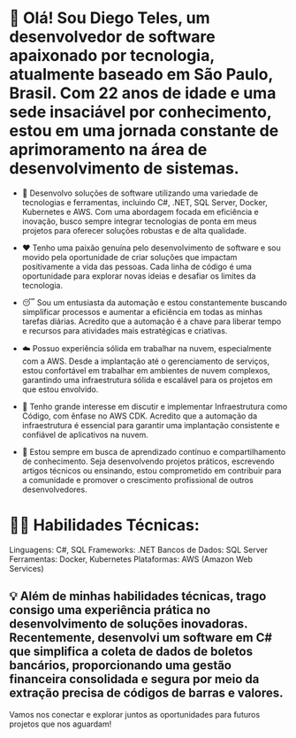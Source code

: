 # 👋 Olá! Sou Diego Teles, um desenvolvedor de software apaixonado por tecnologia, atualmente baseado em São Paulo, Brasil. Com 22 anos de idade e uma sede insaciável por conhecimento, estou em uma jornada constante de aprimoramento na área de desenvolvimento de sistemas.

* 🔭 Desenvolvo soluções de software utilizando uma variedade de tecnologias e ferramentas, incluindo C#, .NET, SQL Server, Docker, Kubernetes e AWS. Com uma abordagem focada em eficiência e inovação, busco sempre integrar tecnologias de ponta em meus           projetos para oferecer soluções robustas e de alta qualidade.

* ❤️ Tenho uma paixão genuína pelo desenvolvimento de software e sou movido pela oportunidade de criar soluções que impactam positivamente a vida das pessoas. Cada linha de código é uma oportunidade para explorar novas ideias e desafiar os limites da         
   tecnologia.
   
* 😴 Sou um entusiasta da automação e estou constantemente buscando simplificar processos e aumentar a eficiência em todas as minhas tarefas diárias. Acredito que a automação é a chave para liberar tempo e recursos para atividades mais estratégicas e 
   criativas.
   
* ☁️ Possuo experiência sólida em trabalhar na nuvem, especialmente com a AWS. Desde a implantação até o gerenciamento de serviços, estou confortável em trabalhar em ambientes de nuvem complexos, garantindo uma infraestrutura sólida e escalável para os 
   projetos em que estou envolvido.

* 💬 Tenho grande interesse em discutir e implementar Infraestrutura como Código, com ênfase no AWS CDK. Acredito que a automação da infraestrutura é essencial para garantir uma implantação consistente e confiável de aplicativos na nuvem.

* 📘 Estou sempre em busca de aprendizado contínuo e compartilhamento de conhecimento. Seja desenvolvendo projetos práticos, escrevendo artigos técnicos ou ensinando, estou comprometido em contribuir para a comunidade e promover o crescimento profissional 
   de outros desenvolvedores.
   
# 🤝🚀 Habilidades Técnicas:

Linguagens: C#, SQL
Frameworks: .NET
Bancos de Dados: SQL Server
Ferramentas: Docker, Kubernetes
Plataformas: AWS (Amazon Web Services)

## 💡 Além de minhas habilidades técnicas, trago consigo uma experiência prática no desenvolvimento de soluções inovadoras. Recentemente, desenvolvi um software em C# que simplifica a coleta de dados de boletos bancários, proporcionando uma gestão financeira consolidada e segura por meio da extração precisa de códigos de barras e valores.

Vamos nos conectar e explorar juntos as oportunidades para futuros projetos que nos aguardam!
